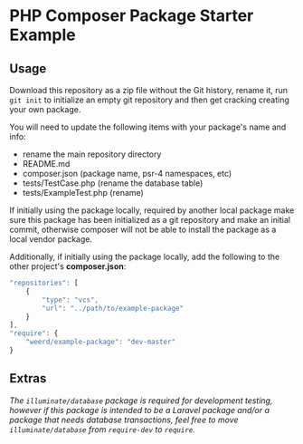 # PHP Composer Package Starter Example


## Usage

Download this repository as a zip file without the Git history, rename it, run `git init` to initialize an empty git repository and then get cracking creating your own package.

You will need to update the following items with your package's name and info:

- rename the main repository directory
- README.md
- composer.json (package name, psr-4 namespaces, etc)
- tests/TestCase.php (rename the database table)
- tests/ExampleTest.php (rename)

If initially using the package locally, required by another local package make sure this package has been initialized as a git repository and make an initial commit, otherwise composer will not be able to install the package as a local vendor package.

Additionally, if initially using the package locally, add the following to the other project's **composer.json**:

```javascript
"repositories": [
    {
        "type": "vcs",
        "url": "../path/to/example-package"
    }
],
"require": {
    "weerd/example-package": "dev-master"
}
````

## Extras

_The `illuminate/database` package is required for development testing, however if this package is intended to be a Laravel package and/or a package that needs database transactions, feel free to move `illuminate/database` from `require-dev` to `require`._
